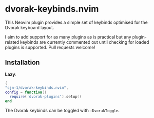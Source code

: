 # dvorak-keybinds.nvim

This Neovim plugin provides a simple set of keybinds optimised for the Dvorak keyboard layout.

I aim to add support for as many plugins as is practical but any plugin-related keybinds are
currently commented out until checking for loaded plugins is supported. Pull requests welcome!

## Installation
**Lazy**:
```lua
{
"cjm-1/dvorak-keybinds.nvim",
config = function()
  require('dvorak-plugins').setup()
end
```

The Dvorak keybinds can be toggled with `:DvorakToggle`.
